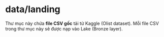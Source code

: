 ﻿# data/landing

Thư mục này chứa **file CSV gốc** tải từ Kaggle (Olist dataset).
Mỗi file CSV trong thư mục này sẽ được nạp vào Lake (Bronze layer).
